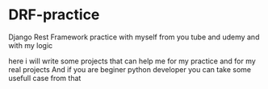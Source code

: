 # DRF-practice
Django Rest Framework practice with myself from you tube and udemy and with my logic

here i will write some projects that can help me for my practice and for my real projects 
And if you are beginer python developer you can take some usefull case from that 

